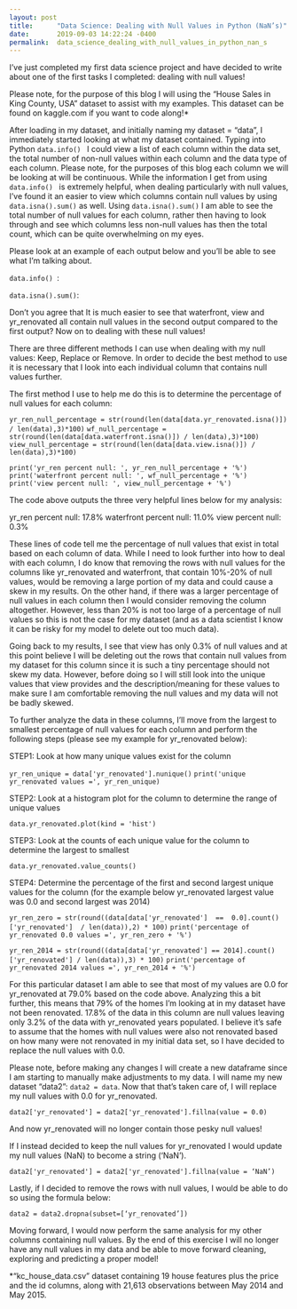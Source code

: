 ```yaml
---
layout: post
title:      "Data Science: Dealing with Null Values in Python (NaN’s)"
date:       2019-09-03 14:22:24 -0400
permalink:  data_science_dealing_with_null_values_in_python_nan_s
---
```



I’ve just completed my first data science project and have decided to write about one of the first tasks I completed: dealing with null values!

Please note, for the purpose of this blog I will using the “House Sales in King County, USA” dataset to assist with my examples.  This dataset can be found on kaggle.com if you want to code along!* 

After loading in my dataset, and initially naming my dataset = “data”, I immediately started looking at what my dataset contained.  Typing into Python ```data.info() ``` I could view a list of each column within the data set, the total number of non-null values within each column and the data type of each column.  Please note, for the purposes of this blog each column we will be looking at will be continuous.  While the information I get from using ```data.info() ``` is extremely helpful, when dealing particularly with null values, I’ve found it an easier to view which columns contain null values by using ```data.isna().sum()```  as well.  Using  ```data.isna().sum()``` I am able to see the total number of null values for each column, rather then having to look through and see which columns less non-null values has then the total count, which can be quite overwhelming on my eyes.    

Please look at an example of each output below and you’ll be able to see what I’m talking about.  

```data.info() ```:

 
<blockquote class="imgur-embed-pub" lang="en" data-id="a/ySJz5cr" data-context="false" ><a href="//imgur.com/a/ySJz5cr"></a></blockquote><script async src="//s.imgur.com/min/embed.js" charset="utf-8"></script>

```data.isna().sum()```:

<blockquote class="imgur-embed-pub" lang="en" data-id="a/Vy3RCKZ" data-context="false" ><a href="//imgur.com/a/Vy3RCKZ"></a></blockquote><script async src="//s.imgur.com/min/embed.js" charset="utf-8"></script>

Don’t you agree that It is much easier to see that waterfront, view and yr_renovated all contain null values in the second output compared to the first output?  Now on to dealing with these null values!

There are three different methods I can use when dealing with my null values: Keep, Replace or Remove.  In order to decide the best method to use it is necessary that I look into each individual column that contains null values further.  

The first method I use to help me do this is to determine the percentage of null values for each column:  

```yr_ren_null_percentage = str(round(len(data[data.yr_renovated.isna()]) / len(data),3)*100)```
```wf_null_percentage = str(round(len(data[data.waterfront.isna()]) / len(data),3)*100)```
```view_null_percentage = str(round(len(data[data.view.isna()]) / len(data),3)*100)```

```print('yr_ren percent null: ', yr_ren_null_percentage + '%')```
```print('waterfront percent null: ', wf_null_percentage + '%')```
```print('view percent null: ', view_null_percentage + '%')```

The code above outputs the three very helpful lines below for my analysis:

yr_ren percent null:  17.8%
waterfront percent null:  11.0%
view percent null:  0.3%

These lines of code tell me the percentage of null values that exist in total based on each column of data.  While I need to look further into how to deal with each column, I do know that removing the rows with null values for the columns like yr_renovated and waterfront, that contain 10%-20% of null values, would be removing a large portion of my data and could cause a skew in my results.  On the other hand, if there was a larger percentage of null values in each column then I would consider removing the column altogether.  However, less than 20% is not too large of a percentage of null values so this is not the case for my dataset (and as a data scientist I know it can be risky for my model to delete out too much data).   

Going back to my results, I see that view has only 0.3% of null values and at this point believe I will be deleting out the rows that contain null values from my dataset for this column since it is such a tiny percentage should not skew my data.  However, before doing so I will still look into the unique values that view provides and the description/meaning for these values to make sure I am comfortable removing the null values and my data will not be badly skewed.  

To further analyze the data in these columns, I’ll move from the largest to smallest percentage of null values for each column and perform the following steps (please see my example for yr_renovated below):

STEP1: Look at how many unique values exist for the column 

```yr_ren_unique = data['yr_renovated'].nunique()```
```print('unique yr_renovated values =', yr_ren_unique) ```

STEP2: Look at a histogram plot for the column to determine the range of unique values 

```data.yr_renovated.plot(kind = 'hist')```

STEP3: Look at the counts of each unique value for the column to determine the largest to smallest

```data.yr_renovated.value_counts()```

STEP4: Determine the percentage of the first and second largest unique values for the column (for the example below yr_renovated largest value was 0.0 and second largest was 2014)

```yr_ren_zero = str(round((data[data['yr_renovated']  ==  0.0].count()['yr_renovated']  / len(data)),2) * 100)```
```print('percentage of yr_renovated 0.0 values =', yr_ren_zero + '%')```

```yr_ren_2014 = str(round((data[data['yr_renovated'] == 2014].count()['yr_renovated'] / len(data)),3) * 100)```
```print('percentage of yr_renovated 2014 values =', yr_ren_2014 + '%')```

For this particular dataset I am able to see that most of my values are 0.0 for yr_renovated at 79.0% based on the code above.  Analyzing this a bit further, this means that 79% of the homes I’m looking at in my dataset  have not been renovated.  17.8% of the data in this column are null values leaving only 3.2% of the data with yr_renovated years populated.  I believe it’s safe to assume that the homes with null values were also not renovated based on how many were not renovated in my initial data set, so I have decided to replace the null values with 0.0.  

Please note, before making any changes I will create a new dataframe since I am starting to manually make adjustments to my data.  I will name my new dataset  “data2”: ```data2 = data```.  Now that that’s taken care of, I will replace my null values with 0.0 for yr_renovated.

```data2['yr_renovated'] = data2['yr_renovated'].fillna(value = 0.0)```

And now yr_renovated will no longer contain those pesky null values!  

If I instead decided to keep the null values for yr_renovated I would update my null values (NaN) to become a string (‘NaN’).

```data2['yr_renovated'] = data2['yr_renovated'].fillna(value = ‘NaN’)```

Lastly, if I decided to remove the rows with null values, I would be able to do so using the formula below:

```data2 = data2.dropna(subset=[‘yr_renovated’])```

Moving forward, I would now perform the same analysis for my other columns containing null values.  By the end of this exercise I will no longer have any null values in my data and be able to move forward cleaning, exploring and predicting a proper model!






*“kc_house_data.csv” dataset containing 19 house features plus the price and the id columns, along with 21,613 observations between May 2014 and May 2015.

